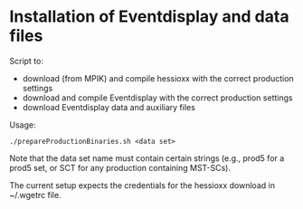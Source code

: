 # Installation of Eventdisplay and data files

Script to:

- download (from MPIK) and compile hessioxx with the correct production settings
- download and compile Eventdisplay with the correct production settings
- download Eventdisplay data and auxiliary files

Usage:

```
./prepareProductionBinaries.sh <data set>
```

Note that the data set name must contain certain strings (e.g., prod5 for a prod5 set, or SCT for any production containing MST-SCs).

The current setup expects the credentials for the hessioxx download in ~/.wgetrc file.
